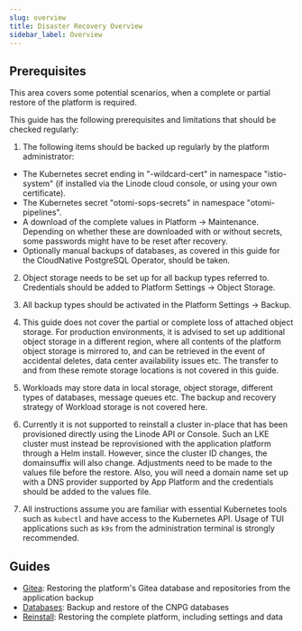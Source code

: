 ```yaml
---
slug: overview
title: Disaster Recovery Overview
sidebar_label: Overview
---
```


## Prerequisites

This area covers some potential scenarios, when a complete or partial restore of the platform is required.

This guide has the following prerequisites and limitations that should be checked regularly:

1. The following items should be backed up regularly by the platform administrator:

- The Kubernetes secret ending in "-wildcard-cert" in namespace "istio-system" (if installed via the Linode cloud console, or using your own certificate).
- The Kubernetes secret "otomi-sops-secrets" in namespace "otomi-pipelines".
- A download of the complete values in Platform -> Maintenance. Depending on whether these are downloaded with or without secrets, some passwords might have to be reset after recovery.
- Optionally manual backups of databases, as covered in this guide for the CloudNative PostgreSQL Operator, should be taken.

2. Object storage needs to be set up for all backup types referred to. Credentials should be added to Platform Settings -> Object Storage.

3. All backup types should be activated in the Platform Settings -> Backup.

4. This guide does not cover the partial or complete loss of attached object storage. For production environments, it is advised to set up additional object storage in a different region, where all contents of the platform object storage is mirrored to, and can be retrieved in the event of accidental deletes, data center availability issues etc. The transfer to and from these remote storage locations is not covered in this guide.

5. Workloads may store data in local storage, object storage, different types of databases, message queues etc. The backup and recovery strategy of Workload storage is not covered here.

6. Currently it is not supported to reinstall a cluster in-place that has been provisioned directly using the Linode API or Console. Such an LKE cluster must instead be reprovisioned with the application platform through a Helm install. However, since the cluster ID changes, the domainsuffix will also change. Adjustments need to be made to the values file before the restore. Also, you will need a domain name set up with a DNS provider supported by App Platform and the credentials should be added to the values file.

7. All instructions assume you are familiar with essential Kubernetes tools such as `kubectl` and have access to the Kubernetes API. Usage of TUI applications such as `k9s` from the administration terminal is strongly recommended.

## Guides

- [Gitea](gitea.md): Restoring the platform's Gitea database and repositories from the application backup
- [Databases](platform-databases.md): Backup and restore of the CNPG databases
- [Reinstall](platform-reinstall.md): Restoring the complete platform, including settings and data
